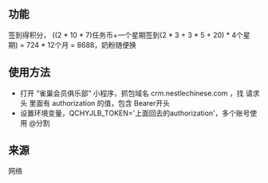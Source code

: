 ## 功能
签到得积分， ((2 * 10 * 7)任务币+一个星期签到(2 * 3 + 3 * 5 + 20) * 4个星期) = 724 * 12个月 = 8688，奶粉随便换

## 使用方法
- 打开 “雀巢会员俱乐部” 小程序，抓包域名 crm.nestlechinese.com ，找 请求头 里面有 authorization 的值，包含 Bearer开头
- 设置环境变量，QCHYJLB_TOKEN='上面回去的authorization'，多个账号使用 @分割

## 来源
网络
